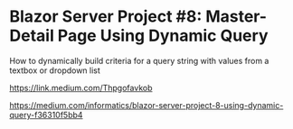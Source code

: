 # Blazor Server Project #8: Master-Detail Page Using Dynamic Query
How to dynamically build criteria for a query string with values from a textbox or dropdown list

https://link.medium.com/Thpgofavkob

https://medium.com/informatics/blazor-server-project-8-using-dynamic-query-f36310f5bb4
